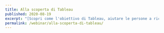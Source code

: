 ```yaml
---
title: Alla scoperta di Tableau
published: 2020-08-19
excerpt: "[Scopri come l'obiettivo di Tableau, aiutare le persone a riconoscere e comprendere i dati, può rivoluzionare la tua organizzazione grazie alla potenza dei dati.](https://www.tableau.com/it-it/learn/webinars/alla-scoperta-di-tableau)"
permalink: /webinar/alla-scoperta-di-tableau/ 
---
```

